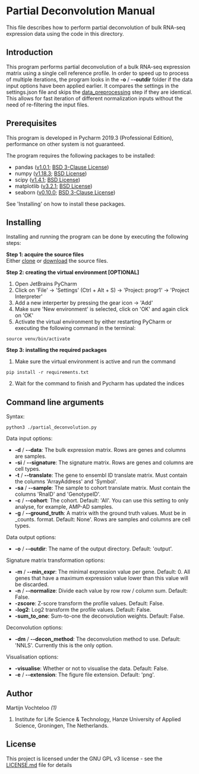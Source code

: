# Partial Deconvolution Manual
This file describes how to perform partial deconvolution of bulk RNA-seq expression data using the code in this directory.  


## Introduction

This program performs partial deconvolution of a bulk RNA-seq expression matrix using a single cell reference profile. In order to speed up to process of multiple iterations, the program looks in the **-o** / **--outdir** folder if the data input options have been applied earlier. It compares the settings in the settings.json file and skips the [data_preprocessing](src/data_preprocessor.py) step if they are identical. This allows for fast iteration of different normalization inputs without the need of re-filtering the input files.

## Prerequisites  

This program is developed in Pycharm 2019.3 (Professional Edition), performance on other system is not guaranteed.

The program requires the following packages to be installed:  

 * pandas ([v1.0.1](https://github.com/pandas-dev/pandas); [BSD 3-Clause License](https://github.com/pandas-dev/pandas/blob/master/LICENSE))  
 * numpy ([v1.18.3](https://pypi.org/project/numpy/#history); [BSD License](https://www.numpy.org/license.html))  
 * scipy ([v1.4.1](https://docs.scipy.org/doc/scipy/reference/release.html); [BSD License](https://www.scipy.org/scipylib/license.html)) 
 * matplotlib ([v3.2.1](https://github.com/matplotlib/matplotlib/releases); [BSD License](https://matplotlib.org/3.1.3/users/license.html))  
 * seaborn ([v0.10.0](https://github.com/mwaskom/seaborn); [BSD 3-Clause License](https://github.com/mwaskom/seaborn/blob/master/LICENSE))  

See 'Installing' on how to install these packages.

## Installing  

Installing and running the program can be done by executing the following steps:

**Step 1: acquire the source files**      
Either [clone](https://github.com/mvochteloo/brain_eQTL.git) or [download](https://github.com/mvochteloo/brain_eQTL/archive/master.zip) the source files.

**Step 2: creating the virtual environment [OPTIONAL]**    
1) Open JetBrains PyCharm  
2) Click on 'File' -> 'Settings' (Ctrl + Alt + S) -> 'Project: progr1' -> 'Project Interpreter'  
3) Add a new interperter by pressing the gear icon -> 'Add'  
4) Make sure 'New environment' is selected, click on 'OK' and again click on 'OK'  
5) Activate the virtual environment by either restarting PyCharm or executing the following command in the terminal:  
```console
source venv/bin/activate
```  

**Step 3: installing the required packages**   
  
1) Make sure the virtual environment is active and run the command  
```console  
pip install -r requirements.txt
```  
2) Wait for the command to finish and Pycharm has updated the indices  


## Command line arguments  
   
Syntax:
```console  
python3 ./partial_deconvolution.py
```  
Data input options:  
   
 * **-d** / **--data**: The bulk expression matrix. Rows are genes and columns are samples.
 * **-si** / **--signature**: The signature matrix. Rows are genes and columns are cell types.
 * **-t** / **--translate**: The gene to ensembl ID translate matrix. Must contain the columns 'ArrayAddress' and 'Symbol'.
 * **-sa** / **--sample**: The sample to cohort translate matrix. Must contain the columns 'RnaID' and 'GenotypeID'.
 * **-c** / **--cohort**: The cohort. Default: 'All'. You can use this setting to only analyse, for example, AMP-AD samples.
 * **-g** / **--ground_truth**: A matrix with the ground truth values. Must be in <type>_counts.<extension> format. Default: None'. Rows are samples and columns are cell types.
 
Data output options:
  
 * **-o** / **--outdir**: The name of the output directory. Default: 'output'.       

Signature matrix transformation options: 
   
 * **-m** / **--min_expr**: The minimal expression value per gene. Default: 0. All genes that have a maximum expression value lower than this value will be discarded. 
 * **-n** / **--normalize**: Divide each value by row row / column sum. Default: False.
 * **-zscore**: Z-score transform the profile values. Default: False.
 * **-log2**: Log2 transform the profile values. Default: False.
 * **-sum_to_one**: Sum-to-one the deconvolution weights. Default: False.

Deconvolution options: 
   
 * **-dm** / **--decon_method**: The deconvolution method to use. Default: 'NNLS'. Currently this is the only option.
 
Visualisation options:  
  
 * **-visualise**: Whether or not to visualise the data. Default: False.
 * **-e** / **--extension**: The figure file extension. Default: 'png'.     

## Author  

Martijn Vochteloo *(1)*

1. Institute for Life Science & Technology, Hanze University of Applied Science, Groningen, The Netherlands.

## License  

This project is licensed under the GNU GPL v3 license - see the [LICENSE.md](LICENSE.md) file for details
